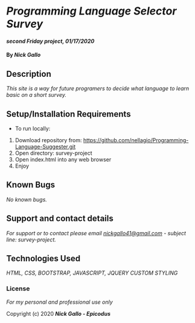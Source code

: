 # _Programming Language Selector Survey_

#### _second Friday project, 01/17/2020_

#### By _**Nick Gallo**_

## Description

_This site is a way for future programers to decide what language to learn basic on a short survey._

## Setup/Installation Requirements

* To run locally:
1. Download repository from: https://github.com/nellagio/Programming-Language-Suggester.git
2. Open directory: survey-project
3. Open index.html into any web browser
4. Enjoy

## Known Bugs

_No known bugs._

## Support and contact details

_For support or to contact please email nickgallo41@gmail.com - subject line: survey-project._

## Technologies Used

_HTML, CSS, BOOTSTRAP, JAVASCRIPT, JQUERY CUSTOM STYLING_

### License

*For my personal and professional use only*

Copyright (c) 2020 **_Nick Gallo - Epicodus_**
